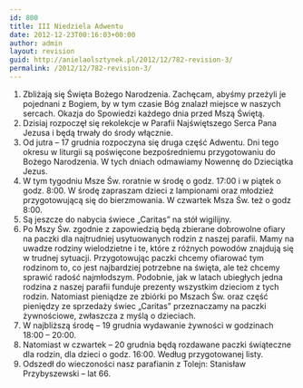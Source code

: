 ```yaml
---
id: 800
title: III Niedziela Adwentu
date: 2012-12-23T00:16:03+00:00
author: admin
layout: revision
guid: http://anielaolsztynek.pl/2012/12/782-revision-3/
permalink: /2012/12/782-revision-3/
---
```

  1. Zbliżają się Święta Bożego Narodzenia. Zachęcam, abyśmy przeżyli je pojednani z Bogiem, by w tym czasie Bóg znalazł miejsce w naszych sercach. Okazja do Spowiedzi każdego dnia przed Mszą Świętą.
  2. Dzisiaj rozpoczęł się rekolekcje w Parafii Najświętszego Serca Pana Jezusa i będą trwały do środy włącznie.
  3. Od jutra &#8211; 17 grudnia rozpoczyna się druga część Adwentu. Dni tego okresu w liturgii są poświęcone bezpośredniemu przygotowaniu do Bożego Narodzenia. W tych dniach odmawiamy Nowennę do Dzieciątka Jezus.
  4. W tym tygodniu Msze Św. roratnie w środę o godz. 17:00 i w piątek o godz. 8:00. W środę zapraszam dzieci z lampionami oraz młodzież przygotowującą się do bierzmowania. W czwartek Msza Św. też o godz 8:00.
  5. Są jeszcze do nabycia świece &#8222;Caritas&#8221; na stół wigilijny.
  6. Po Mszy Św. zgodnie z zapowiedzią będą zbierane dobrowolne ofiary na paczki dla najtrudniej usytuowanych rodzin z naszej parafii. Mamy na uwadze rodziny wielodzietne i te, które z różnych powodów znajdują się w trudnej sytuacji. Przygotowując paczki chcemy ofiarować tym rodzinom to, co jest najbardziej potrzebne na święta, ale też chcemy sprawić radość najmłodszym. Podobnie, jak w latach ubiegłych jedna rodzina z naszej parafii funduje prezenty wszystkim dzieciom z tych rodzin. Natomiast pieniądze ze zbiórki po Mszach Św. oraz część pieniędzy ze sprzedaży świec &#8222;Caritas&#8221; przeznaczamy na paczki żywnościowe, zwłaszcza z myślą o dzieciach.
  7. W najbliższą środę &#8211; 19 grudnia wydawanie żywności w godzinach 18:00 &#8211; 20:00.
  8. Natomiast w czwartek &#8211; 20 grudnia będą rozdawane paczki świąteczne dla rodzin, dla dzieci o godz. 16:00. Według przygotowanej listy.
  9. Odszedł do wieczoności nasz parafianin z Tolejn: Stanisław Przybyszewski &#8211; lat 66.